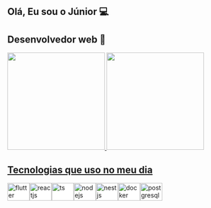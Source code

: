 <h2>Olá, Eu sou o Júnior 💻</h2>
<h2>Desenvolvedor web 🚀</h2>

<div>
    <a href="https://github.com/Junior580">
    <img height="220em"
        src="https://github-readme-stats.vercel.app/api?username=Junior580&show_icons=true&theme=dracula" />
    <img height="220em"
      src="https://github-readme-stats.vercel.app/api/top-langs/?username=junior580&theme=tokyonight" />
</div>
            
<h2>Tecnologias que uso no meu dia</h2>

<div style="display: inline-flex; background-color: white">
        <br />
        <img
        align="center"
        alt="flutter"
        height="40"
        width="50"
        src="https://cdn.jsdelivr.net/gh/devicons/devicon@latest/icons/flutter/flutter-original.svg"
        style="max-width: 100%"
        />
        <img
        align="center"
        alt="reactjs"
        height="40"
        width="50"
        src="https://cdn.jsdelivr.net/gh/devicons/devicon/icons/react/react-original-wordmark.svg"
        style="max-width: 100%"
        />
        <img
        align="center"
        alt="ts"
        height="40"
        width="50"
        src="https://cdn.jsdelivr.net/gh/devicons/devicon/icons/typescript/typescript-original.svg"
        style="max-width: 100%"
        />
        <img
        align="center"
        alt="nodejs"
        height="40"
        width="50"
        src="https://cdn.jsdelivr.net/gh/devicons/devicon@latest/icons/nodejs/nodejs-original-wordmark.svg"
        style="max-width: 100%"
        />
        <img
        align="center"
        alt="nestjs"
        height="40"
        width="50"
        src="https://cdn.jsdelivr.net/gh/devicons/devicon@latest/icons/nestjs/nestjs-original.svg"
        style="max-width: 100%"
        />
        <img
        align="center"
        alt="docker"
        height="40"
        width="50"
        src="https://cdn.jsdelivr.net/gh/devicons/devicon/icons/docker/docker-plain-wordmark.svg"
        style="max-width: 100%"
        />
        <img
        align="center"
        alt="postgresql"
        height="40"
        width="50"
        src="https://cdn.jsdelivr.net/gh/devicons/devicon/icons/postgresql/postgresql-original-wordmark.svg"
        style="max-width: 100%"
        />
</div>
